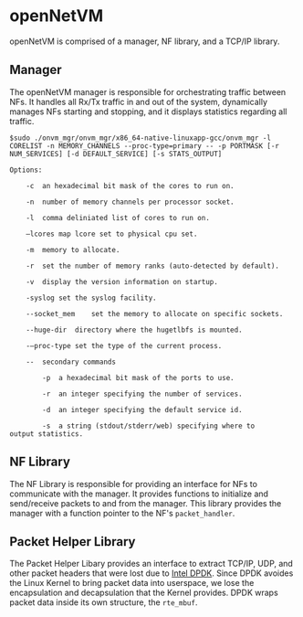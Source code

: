openNetVM
==
openNetVM is comprised of a manager, NF library, and a TCP/IP library.

Manager
--
The openNetVM manager is responsible for orchestrating traffic between NFs.  It handles all Rx/Tx traffic in and out of the system, dynamically manages NFs starting and stopping, and it displays statistics regarding all traffic.

```
$sudo ./onvm_mgr/onvm_mgr/x86_64-native-linuxapp-gcc/onvm_mgr -l CORELIST -n MEMORY_CHANNELS --proc-type=primary -- -p PORTMASK [-r NUM_SERVICES] [-d DEFAULT_SERVICE] [-s STATS_OUTPUT]

Options:

	-c	an hexadecimal bit mask of the cores to run on.

	-n	number of memory channels per processor socket.

	-l	comma deliniated list of cores to run on.

	–lcores	map lcore set to physical cpu set.

	-m	memory to allocate.

	-r	set the number of memory ranks (auto-detected by default).

	-v	display the version information on startup.

	-syslog	set the syslog facility.

	--socket_mem	set the memory to allocate on specific sockets.

	--huge-dir	directory where the hugetlbfs is mounted.

	-–proc-type	set the type of the current process.

	--	secondary commands

		-p	a hexadecimal bit mask of the ports to use.

		-r	an integer specifying the number of services.

		-d	an integer specifying the default service id.

		-s	a string (stdout/stderr/web) specifying where to
output statistics.
```

NF Library
--
The NF Library is responsible for providing an interface for NFs to communicate with the manager.  It provides functions to initialize and send/receive packets to and from the manager.  This library provides the manager with a function pointer to the NF's `packet_handler`.

Packet Helper Library
--
The Packet Helper Libary provides an interface to extract TCP/IP, UDP, and other packet headers that were lost due to [Intel DPDK][dpdk].  Since DPDK avoides the Linux Kernel to bring packet data into userspace, we lose the encapsulation and decapsulation that the Kernel provides.  DPDK wraps packet data inside its own structure, the `rte_mbuf`.

[dpdk]: http://dpdk.org/
